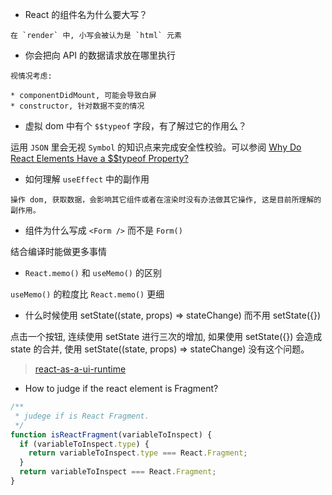 * React 的组件名为什么要大写？

```
在 `render` 中, 小写会被认为是 `html` 元素
```

* 你会把向 API 的数据请求放在哪里执行

```
视情况考虑:

* componentDidMount, 可能会导致白屏
* constructor, 针对数据不变的情况
```

* 虚拟 dom 中有个 `$$typeof` 字段，有了解过它的作用么？

运用 `JSON` 里会无视 `Symbol` 的知识点来完成安全性校验。可以参阅 [Why Do React Elements Have a $$typeof Property?](https://overreacted.io/why-do-react-elements-have-typeof-property/)

* 如何理解 `useEffect` 中的副作用

```
操作 dom, 获取数据，会影响其它组件或者在渲染时没有办法做其它操作, 这是目前所理解的副作用。
```

* 组件为什么写成 `<Form />` 而不是 `Form()`

结合编译时能做更多事情

* `React.memo()` 和 `useMemo()` 的区别

`useMemo()` 的粒度比 `React.memo()` 更细

* 什么时候使用 setState((state, props) => stateChange) 而不用 setState({})

点击一个按钮, 连续使用 setState 进行三次的增加, 如果使用 setState({}) 会造成 state 的合并, 使用 setState((state, props) => stateChange) 没有这个问题。

> [react-as-a-ui-runtime](https://overreacted.io/react-as-a-ui-runtime/)

* How to judge if the react element is Fragment?

```js
/**
 * judege if is React Fragment.
 */
function isReactFragment(variableToInspect) {
  if (variableToInspect.type) {
    return variableToInspect.type === React.Fragment;
  }
  return variableToInspect === React.Fragment;
}
```